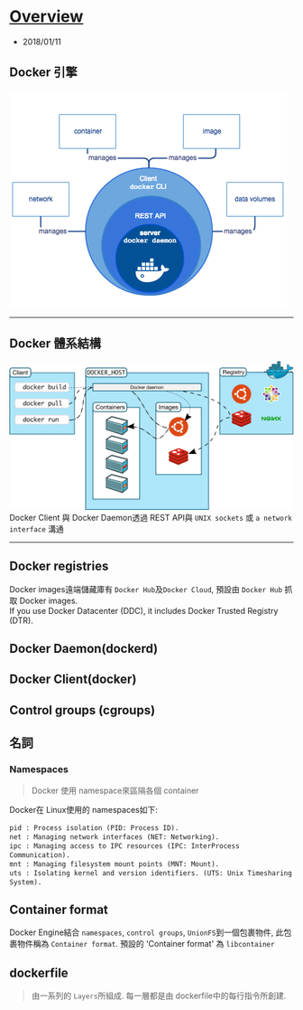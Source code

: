 # [Overview](https://docs.docker.com/v17.09/engine/docker-overview/)
- 2018/01/11

## Docker 引擎
![GG engine-components-flow](./../../../img/engine-components-flow.jpg)

---

## Docker 體系結構
![GG Docker結構](./../../../img/architecture.svg)
Docker Client 與 Docker Daemon透過 REST API與 `UNIX sockets` 或 `a network interface` 溝通

---


## Docker registries
Docker images遠端儲藏庫有 `Docker Hub`及`Docker Cloud`, 預設由 `Docker Hub` 抓取 Docker images.<br>
If you use Docker Datacenter (DDC), it includes Docker Trusted Registry (DTR).

## Docker Daemon(dockerd)

## Docker Client(docker)

## Control groups (cgroups)


## 名詞
### Namespaces
> Docker 使用 namespace來區隔各個 container

Docker在 Linux使用的 namespaces如下:

    pid : Process isolation (PID: Process ID).
    net : Managing network interfaces (NET: Networking).
    ipc : Managing access to IPC resources (IPC: InterProcess Communication).
    mnt : Managing filesystem mount points (MNT: Mount).
    uts : Isolating kernel and version identifiers. (UTS: Unix Timesharing System).

## Container format
Docker Engine結合 `namespaces`, `control groups`, `UnionFS`到一個包裹物件, 此包裹物件稱為 `Container format`. 預設的 'Container format' 為 `libcontainer`

## dockerfile
> 由一系列的 `Layers`所組成. 每一層都是由 dockerfile中的每行指令所創建.